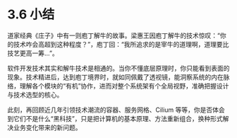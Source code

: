 # 3.6 小结

道家经典《庄子》中有一则庖丁解牛的故事。梁惠王因庖丁解牛的技术惊叹：“你的技术咋会高超到这种程度？”，庖丁回：“我所追求的是宰牛的道理啊，道理要比技艺更高一筹...”。

软件开发技术其实和解牛技术是相通的。当你不懂底层原理时，你只能看到表面的现象。技术精进后，达到庖丁境界时，就如同佩戴了透视镜，能洞察系统的内在脉络，理解各个模块的“有机”协作，进而对整个系统架有个全局视野，准确把握设计与技术选型的核心。

此刻，再回顾近几年引领技术潮流的容器、服务网格、Cilium 等等，你是否体会到它们不是什么“黑科技”，只是把计算机的基本原理、方法重新组合，换种形式解决业务变化带来的新问题。